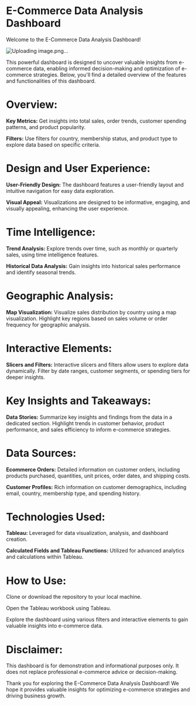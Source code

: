 # E-Commerce Data Analysis Dashboard
Welcome to the E-Commerce Data Analysis Dashboard!

![Uploading image.png…]()

This powerful dashboard is designed to uncover valuable insights from e-commerce data, enabling informed decision-making and optimization of e-commerce strategies. Below, you'll find a detailed overview of the features and functionalities of this dashboard.

# Overview:
**Key Metrics:** Get insights into total sales, order trends, customer spending patterns, and product popularity.

**Filters:** Use filters for country, membership status, and product type to explore data based on specific criteria.

# Design and User Experience:
**User-Friendly Design:** The dashboard features a user-friendly layout and intuitive navigation for easy data exploration.

**Visual Appeal:** Visualizations are designed to be informative, engaging, and visually appealing, enhancing the user experience.

# Time Intelligence:
**Trend Analysis:** Explore trends over time, such as monthly or quarterly sales, using time intelligence features.

**Historical Data Analysis:** Gain insights into historical sales performance and identify seasonal trends.

# Geographic Analysis:
**Map Visualization:** Visualize sales distribution by country using a map visualization. Highlight key regions based on sales volume or order frequency for geographic analysis.

# Interactive Elements:
**Slicers and Filters:** Interactive slicers and filters allow users to explore data dynamically. Filter by date ranges, customer segments, or spending tiers for deeper insights.

# Key Insights and Takeaways:
**Data Stories:** Summarize key insights and findings from the data in a dedicated section. Highlight trends in customer behavior, product performance, and sales efficiency to inform e-commerce strategies.

# Data Sources:
**Ecommerce Orders:** Detailed information on customer orders, including products purchased, quantities, unit prices, order dates, and shipping costs.

**Customer Profiles:** Rich information on customer demographics, including email, country, membership type, and spending history.

# Technologies Used:
**Tableau:** Leveraged for data visualization, analysis, and dashboard creation.

**Calculated Fields and Tableau Functions:** Utilized for advanced analytics and calculations within Tableau.

# How to Use:
Clone or download the repository to your local machine.

Open the Tableau workbook using Tableau.

Explore the dashboard using various filters and interactive elements to gain valuable insights into e-commerce data.

# Disclaimer:

This dashboard is for demonstration and informational purposes only. It does not replace professional e-commerce advice or decision-making.

Thank you for exploring the E-Commerce Data Analysis Dashboard! We hope it provides valuable insights for optimizing e-commerce strategies and driving business growth.
